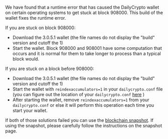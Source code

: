 We have found that a runtime error that has caused the DailyCrypto wallet on certain operating systems to get stuck at block 908000. This build of the wallet fixes the runtime error.

If you are stuck on block 908000:
- Download the 3.0.5.1 wallet (the file names do not display the "build" version and cutoff the 1)
- Start the wallet. Block 908000 and 908001 have some computation that occurs and it is normal for them to take longer to process than a typical block would.

If you are stuck on a block before 908000:
- Download the 3.0.5.1 wallet (the file names do not display the "build" version and cutoff the 1)
- Start the wallet with `reindexaccumulators=1` in your `dailycrypto.conf` file (you can figure out the location of your `dailycrypto.conf` [here](https://dailycrypto.freshdesk.com/support/solutions/articles/30000004664-where-are-my-wallet-dat-blockchain-and-configuration-conf-files-located-) )
- After starting the wallet, remove `reindexaccumulators=1` from your `dailycrypto.conf` or else it will perform this operation each time you start your wallet.

If both of those solutions failed you can use the [blockchain snapshot](http://178.254.23.111/~pub/DailyCrypto/Daily-Snapshots-Html/DailyCrypto-Daily-Snapshots.html). If using the snapshot, please carefully follow the instructions on the snapshot page.